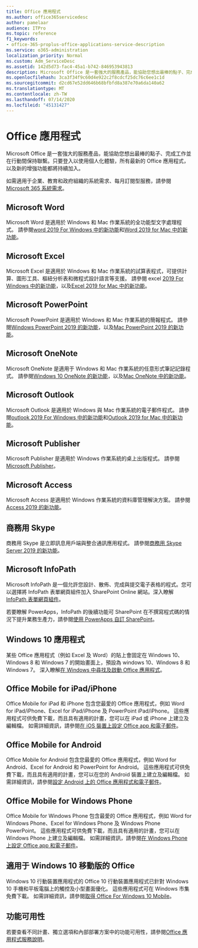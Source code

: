 ```yaml
---
title: Office 應用程式
ms.author: office365servicedesc
author: pamelaar
audience: ITPro
ms.topic: reference
f1_keywords:
- office-365-proplus-office-applications-service-description
ms.service: o365-administration
localization_priority: Normal
ms.custom: Adm_ServiceDesc
ms.assetid: 142d5d73-fac4-45a1-b742-846953943813
description: Microsoft Office 是一套強大的服務產品，能協助您想出最棒的點子、完成工作並在行動間保持聯繫。只要登入以使用個人化體驗，所有最新的 Office 應用程式，以及新的增強功能都將持續加入。
ms.openlocfilehash: 3ca3f34f9c60d4e922c2f8cdcf25dc76c6ee1c1d
ms.sourcegitcommit: d2cd67e52dd646b68bfbfd8a387e70a6da140a62
ms.translationtype: MT
ms.contentlocale: zh-TW
ms.lasthandoff: 07/14/2020
ms.locfileid: "45131427"
---
```

# <a name="office-applications"></a>Office 應用程式

Microsoft Office 是一套強大的服務產品，能協助您想出最棒的點子、完成工作並在行動間保持聯繫。只要登入以使用個人化體驗，所有最新的 Office 應用程式，以及新的增強功能都將持續加入。
  
如需適用于企業、教育和政府組織的系統需求、每月訂閱型服務，請參閱[Microsoft 365 系統需求](https://products.office.com/office-system-requirements/#Office365forBEG)。
  
## <a name="microsoft-word"></a>Microsoft Word

Microsoft Word 是適用於 Windows 和 Mac 作業系統的全功能型文字處理程式。 請參閱[word 2019 For Windows 中的新功能](https://support.office.com/article/what-s-new-in-word-2019-for-windows-d3d31e5e-2bb8-4433-80bb-08279beef4b3)和[Word 2019 for Mac 中的新功能](https://support.office.com/article/what-s-new-in-word-2019-for-mac-247e0cd4-a758-4b42-a157-42eb8853aef5)。
  
## <a name="microsoft-excel"></a>Microsoft Excel

Microsoft Excel 是適用於 Windows 和 Mac 作業系統的試算表程式，可提供計算、圖形工具、樞紐分析表和微程式設計語言等支援。 請參閱 excel [2019 For Windows 中的新功能](https://support.office.com/article/what-s-new-in-excel-2019-for-windows-5a201203-1155-4055-82a5-82bf0994631f)，以及[Excel 2019 for Mac 中的新功能](https://support.office.com/article/what-s-new-in-excel-2019-for-mac-5ce129d3-9e5c-417f-9545-fb6f7b72674d)。
  
## <a name="microsoft-powerpoint"></a>Microsoft PowerPoint

Microsoft PowerPoint 是適用於 Windows 和 Mac 作業系統的簡報程式。 請參閱[Windows PowerPoint 2019 的新功能](https://support.office.com/article/what-s-new-in-powerpoint-2019-for-windows-8355a56a-f643-42d2-8454-784fa9b3d109)，以及[Mac PowerPoint 2019 的新功能](https://support.office.com/article/what-s-new-in-powerpoint-2019-for-mac-5038ba79-48c5-40f0-adff-11489e5d6fed)。
  
## <a name="microsoft-onenote"></a>Microsoft OneNote

Microsoft OneNote 是適用于 Windows 和 Mac 作業系統的任意形式筆記記錄程式。 請參閱[Windows 10 OneNote 的新功能](https://support.office.com/article/what-s-new-in-onenote-for-windows-10-1477d5de-f4fd-4943-b18a-ff17091161ea)，以及[Mac OneNote 中的新功能](https://support.office.com/article/see-what-s-new-in-onenote-for-mac-c82d3f15-252f-452a-89ba-e09fbe418829)。
  
## <a name="microsoft-outlook"></a>Microsoft Outlook

Microsoft Outlook 是適用於 Windows 與 Mac 作業系統的電子郵件程式。 請參閱[outlook 2019 For Windows 中的新功能](https://support.office.com/article/what-s-new-in-outlook-2019-for-windows-0c64df36-0908-4ff6-a7fc-573a62800525)和[Outlook 2019 for Mac 中的新功能](https://support.office.com/article/what-s-new-in-outlook-2019-for-mac-05736033-f99e-4cb2-88aa-01e979b0736b)。
  
## <a name="microsoft-publisher"></a>Microsoft Publisher

Microsoft Publisher 是適用於 Windows 作業系統的桌上出版程式。 請參閱[Microsoft Publisher](https://products.office.com/publisher)。
  
## <a name="microsoft-access"></a>Microsoft Access

Microsoft Access 是適用於 Windows 作業系統的資料庫管理解決方案。 請參閱[Access 2019 的新功能](https://support.office.com/article/what-s-new-in-access-2019-f52c5317-3494-4105-9c56-5a2abb8e0f87)。
  
## <a name="skype-for-business"></a>商務用 Skype

商務用 Skype 是立即訊息用戶端與整合通訊應用程式。 請參閱[商務用 Skype Server 2019 的新功能](https://docs.microsoft.com/skypeforbusiness/whats-new)。
  
## <a name="microsoft-infopath"></a>Microsoft InfoPath

Microsoft InfoPath 是一個允許您設計、散佈、完成與提交電子表格的程式。您可以選擇將 InfoPath 表單網頁組件加入 SharePoint Online 網站。深入瞭解 [InfoPath 表單網頁組件](https://go.microsoft.com/fwlink/p/?LinkId=271687)。

若要瞭解 PowerApps，InfoPath 的後續功能可 SharePoint 在不撰寫程式碼的情況下提升業務生產力，請參閱[使用 PowerApps 自訂 SharePoint](https://powerapps.microsoft.com/infopath/)。
  
## <a name="windows-10-apps"></a>Windows 10 應用程式

某些 Office 應用程式（例如 Excel 及 Word）的貼上會固定在 Windows 10、Windows 8 和 Windows 7 的開始畫面上，預設為 windows 10、Windows 8 和 Windows 7。 深入瞭解[在 Windows 中尋找及啟動 Office 應用程式](https://support.office.com/article/can-t-find-office-applications-in-windows-10-windows-8-or-windows-7-907ce545-6ae8-459b-8d9d-de6764a635d6?ocmsassetID=HA103581103&CTT=1&CorrelationId=03707eae-b946-462a-b3c6-f0fc04f55611&ui=en-US&rs=en-US&ad=US#ID0EAABAAA=Windows_8.1_or_Windows_8)。
  
## <a name="office-mobile-for-ipadiphone"></a>Office Mobile for iPad/iPhone

Office Mobile for iPad 和 iPhone 包含您最愛的 Office 應用程式，例如 Word for iPad/iPhone、Excel for iPad/iPhone 及 PowerPoint iPad/iPhone。 這些應用程式可供免費下載，而且具有適用的計畫，您可以在 iPad 或 iPhone 上建立及編輯檔。 如需詳細資訊，請參閱[在 iOS 裝置上設定 Office app 和電子郵件](https://support.office.com/article/set-up-office-apps-and-email-on-ios-devices-0402b37e-49c4-4419-a030-f34c2013041f?ui=en-US&rs=en-US&ad=US)。

## <a name="office-mobile-for-android"></a>Office Mobile for Android

Office Mobile for Android 包含您最愛的 Office 應用程式，例如 Word for Android、Excel for Android 和 PowerPoint for Android。 這些應用程式可供免費下載，而且具有適用的計畫，您可以在您的 Android 裝置上建立及編輯檔。 如需詳細資訊，請參閱[設定 Android 上的 Office 應用程式和電子郵件](https://support.office.com/article/set-up-office-apps-and-email-on-android-6ef2ebf2-fc2d-474a-be4a-5a801365c87f?ui=en-US&rs=en-US&ad=US)。

## <a name="office-mobile-for-windows-phone"></a>Office Mobile for Windows Phone

Office Mobile for Windows Phone 包含最愛的 Office 應用程式，例如 Word for Windows Phone、Excel for Windows Phone 及 Windows Phone PowerPoint。 這些應用程式可供免費下載，而且具有適用的計畫，您可以在 Windows Phone 上建立及編輯檔。 如需詳細資訊，請參閱[在 Windows Phone 上設定 Office app 和電子郵件](https://support.office.com/article/set-up-office-apps-and-email-on-windows-phone-9bccc8b8-a321-4d0d-a45e-6e06a3438e43?ui=en-US&rs=en-US&ad=US)。

## <a name="office-for-windows-10-mobile"></a>適用于 Windows 10 移動版的 Office

Windows 10 行動裝置應用程式的 Office 10 行動裝置應用程式已針對 Windows 10 手機和平板電腦上的觸控及小型畫面優化。 這些應用程式可在 Windows 市集免費下載。 如需詳細資訊，請參閱[取得 Office For Windows 10 Mobile](https://products.office.com/mobile/office-mobile-apps-for-windows)。
  
## <a name="feature-availability"></a>功能可用性

若要查看不同計畫、獨立選項和內部部署方案中的功能可用性，請參閱[Office 應用程式服務說明](office-applications-service-description.md)。
  
